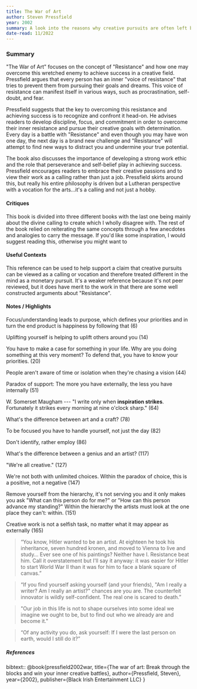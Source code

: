 ```yaml
---
title: The War of Art
author: Steven Pressfield
year: 2002
summary: A look into the reasons why creative pursuits are often left behind as we get older and what we can do to once again ignite our vocation.
date-read: 11/2022
---
```

### Summary

"The War of Art" focuses on the concept of "Resistance" and how one may overcome this wretched enemy to achieve success in a creative field. Pressfield argues that every person has an inner "voice of resistance" that tries to prevent them from pursuing their goals and dreams. This voice of resistance can manifest itself in various ways, such as procrastination, self-doubt, and fear.

Pressfield suggests that the key to overcoming this resistance and achieving success is to recognize and confront it head-on. He advises readers to develop discipline, focus, and commitment in order to overcome their inner resistance and pursue their creative goals with determination.  Every day is a battle with "Resistance" and even though you may have won one day, the next day is a brand new challenge and "Resistance" will attempt to find new ways to distract you and undermine your true potential.
	
The book also discusses the importance of developing a strong work ethic and the role that perseverance and self-belief play in achieving success. Pressfield encourages readers to embrace their creative passions and to view their work as a calling rather than just a job.  Pressfield skirts around this, but really his entire philosophy is driven but a Lutheran perspective with a vocation for the arts...it's a calling and not just a hobby.

#### Critiques
This book is divided into three different books with the last one being mainly about the divine calling to create which I wholly disagree with.  The rest of the book relied on reiterating the same concepts through a few anecdotes and analogies to carry the message.  If you'd like some inspiration, I would suggest reading this, otherwise you might want to 

#### Useful Contexts
This reference can be used to help support a claim that creative pursuits can be viewed as a calling or vocation and therefore treated different in the mind as a monetary pursuit.   It's a weaker reference because it's not peer reviewed, but it does have merit to the work in that there are some well constructed arguments about "Resistance".

#### Notes / Highlights

Focus/understanding leads to purpose, which defines your priorities and in turn the end product is happiness by following that (6)

Uplifting yourself is helping to uplift others around you (14)

You have to make a case for something in your life.  Why are you doing something at this very moment?  To defend that, you have to know your priorities. (20)

People aren't aware of time or isolation when they're chasing a vision (44)

Paradox of support: The more you have externally, the less you have internally (51)

W. Somerset Maugham --- "I write only when **inspiration strikes**. Fortunately it strikes every morning at nine o'clock sharp." (64)

What's the difference between art and a craft? (78)

To be focused you have to handle yourself, not just the day (82)

Don't identify, rather employ (86)

What's the difference between a genius and an artist? (117)

"We're all creative." (127)

We're not both with unlimited choices.  Within the paradox of choice, this is a positive, not a negative (147)

Remove yourself from the hierarchy, it's not serving you and it only makes you ask "What can this person do for me?" or "How can this person advance my standing?"  Within the hierarchy the artists must look at the one place they can't: within. (151)

Creative work is not a selfish task, no matter what it may appear as externally (165)

>“You know, Hitler wanted to be an artist. At eighteen he took his inheritance, seven hundred kronen, and moved to Vienna to live and study... Ever see one of his paintings? Neither have I. Resistance beat him. Call it overstatement but I'll say it anyway: it was easier for Hitler to start World War II than it was for him to face a blank square of canvas.”

> “If you find yourself asking yourself (and your friends), "Am I really a writer? Am I really an artist?" chances are you are. The counterfeit innovator is wildly self-confident. The real one is scared to death.”

> "Our job in this life is not to shape ourselves into some ideal we imagine we ought to be, but to find out who we already are and become it."

> “Of any activity you do, ask yourself: If I were the last person on earth, would I still do it?”

##### References
bibtext:: @book{pressfield2002war,
  title={The war of art: Break through the blocks and win your inner creative battles},
  author={Pressfield, Steven},
  year={2002},
  publisher={Black Irish Entertainment LLC}
}